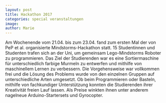 ```yaml
---
layout: post
title: Hackathon 2017
categories: special veranstaltungen 
image: 
author: Marie
---
```

Am Wochenende vom 21.04. bis zum 23.04. fand zum ersten Mal der von PeP et al. organisierte Mindstorms-Hackathon statt.
15 Studentinnen und Studenten trafen sich an der Uni, um gemeinsam Lego-Mindstorms Roboter zu programmieren.
Das Ziel der Studierenden war es eine Sortiermaschine für unterschiedlich farbige Murmeln zu entwerfen und mithilfe von maschinellem Lernen zu verbessern. 
Die Vorgehensweise war vollkommen frei und die Lösung des Problems wurde von den einzelnen Gruppen auf unterschiedliche Arten umgesetzt.
Ob beim Programmieren oder Basteln, mithilfe von fachkundiger Unterstützung konnten die Studierenden ihrer Kreativität freien Lauf lassen. 
Als Preise winkten ihnen unter anderem nagelneue Arduino-Startersets und Gyrocopter.


